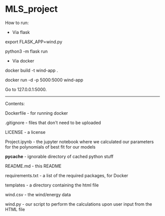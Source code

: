 # MLS_project
How to run:

- Via flask

export FLASK_APP=wind.py

python3 -m flask run


- Via docker

docker build -t wind-app .

docker run -d -p 5000:5000 wind-app


Go to 127.0.0.1:5000.

--------------
Contents:

Dockerfile - for running docker 

.gitignore - files that don't need to be uploaded

LICENSE  - a license

Project.ipynb - the jupyter notebook where we calculated our parameters for the polynomials of best fit for our models

__pycache__  - ignorable directory of cached python stuff

README.md - this README

requirements.txt - a list of the required packages, for Docker

templates - a directory containing the html file  

wind.csv - the wind/energy data

wind.py - our script to perform the calculations upon user input from the HTML file
